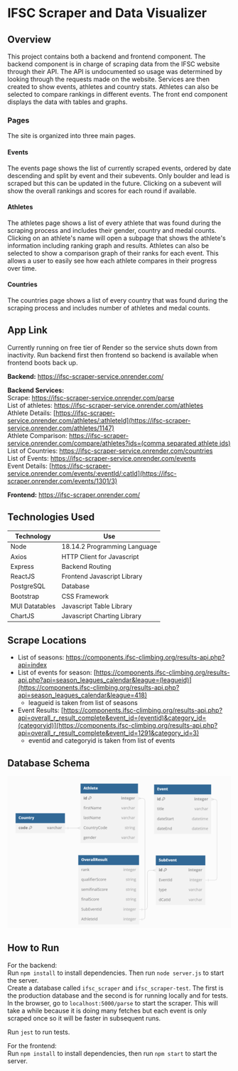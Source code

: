 # IFSC Scraper and Data Visualizer

## Overview
This project contains both a backend and frontend component. The backend component is in charge of scraping data from the IFSC website through their API. The API is undocumented so usage was determined by looking through the requests made on the website. Services are then created to show events, athletes and country stats. Athletes can also be selected to compare rankings in different events. The front end component displays the data with tables and graphs.

### Pages
The site is organized into three main pages.

#### Events
The events page shows the list of currently scraped events, ordered by date descending and split by event and their subevents. Only boulder and lead is scraped but this can be updated in the future. Clicking on a subevent will show the overall rankings and scores for each round if available.

#### Athletes
The athletes page shows a list of every athlete that was found during the scraping process and includes their gender, country and medal counts. Clicking on an athlete's name will open a subpage that shows the athlete's information including ranking graph and results. Athletes can also be selected to show a comparison graph of their ranks for each event. This allows a user to easily see how each athlete compares in their progress over time.

#### Countries
The countries page shows a list of every country that was found during the scraping process and includes number of athletes and medal counts.

## App Link
Currently running on free tier of Render so the service shuts down from inactivity. Run backend first then frontend so backend is available when frontend boots back up.

**Backend:** https://ifsc-scraper-service.onrender.com/

**Backend Services:** \
Scrape: https://ifsc-scraper-service.onrender.com/parse \
List of athletes: https://ifsc-scraper-service.onrender.com/athletes \
Athlete Details: [https://ifsc-scraper-service.onrender.com/athletes/:athleteId](https://ifsc-scraper-service.onrender.com/athletes/1147) \
Athlete Comparison: [https://ifsc-scraper-service.onrender.com/compare/athletes?ids=(comma separated athlete ids)](https://ifsc-scraper.onrender.com/compare/athletes?ids=1147,2253) \
List of Countries: https://ifsc-scraper-service.onrender.com/countries \
List of Events: https://ifsc-scraper-service.onrender.com/events \
Event Details: [https://ifsc-scraper-service.onrender.com/events/:eventId/:catId](https://ifsc-scraper.onrender.com/events/1301/3)

**Frontend:** https://ifsc-scraper.onrender.com/

## Technologies Used
| Technology | Use |
| ------------ | ----------|
| Node | 18.14.2 Programming Language |
| Axios | HTTP Client for Javascript |
| Express | Backend Routing |
| ReactJS | Frontend Javascript Library  |
| PostgreSQL | Database |
| Bootstrap | CSS Framework |
| MUI Datatables | Javascript Table Library |
| ChartJS | Javascript Charting Library |

## Scrape Locations
- List of seasons: https://components.ifsc-climbing.org/results-api.php?api=index
- List of events for season: [https://components.ifsc-climbing.org/results-api.php?api=season_leagues_calendar&league=(leagueid)](https://components.ifsc-climbing.org/results-api.php?api=season_leagues_calendar&league=418)
    - leagueid is taken from list of seasons
- Event Results: [https://components.ifsc-climbing.org/results-api.php?api=overall_r_result_complete&event_id=(eventid)&category_id=(categoryid)](https://components.ifsc-climbing.org/results-api.php?api=overall_r_result_complete&event_id=1291&category_id=3)
    - eventid and categoryid is taken from list of events

## Database Schema
![DB Schema](db_schema.png)

## How to Run
For the backend:  
Run `npm install` to install dependencies. Then run `node server.js` to start the server.  
Create a database called `ifsc_scraper` and `ifsc_scraper-test`.  The first is the production database and the second is for running locally and for tests.  
In the browser, go to `localhost:5000/parse` to start the scraper. This will take a while because it is doing many fetches but each event is only scraped once so it will be faster in subsequent runs.  

Run `jest` to run tests.

For the frontend:  
Run `npm install` to install dependencies, then run `npm start` to start the server.
